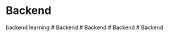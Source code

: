 # Backend
backend learning
#   B a c k e n d  
 #   B a c k e n d  
 # Backend
#   B a c k e n d  
 